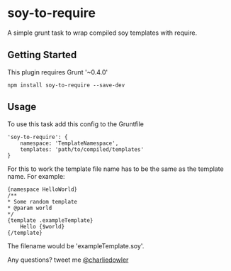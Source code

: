 # soy-to-require

A simple grunt task to wrap compiled soy templates with require.

## Getting Started

This plugin requires Grunt '~0.4.0'

```shell
npm install soy-to-require --save-dev
```

## Usage

To use this task add this config to the Gruntfile

	'soy-to-require': {
		namespace: 'TemplateNamespace',
		templates: 'path/to/compiled/templates'
	}		

For this to work the template file name has to be the same as the template name. For example:

	{namespace HelloWorld}
	/**
	* Some random template
	* @param world
	*/
	{template .exampleTemplate}
		Hello {$world}
	{/template}

The filename would be 'exampleTemplate.soy'.

Any questions? tweet me [@charliedowler](https://twitter.com/charliedowler)